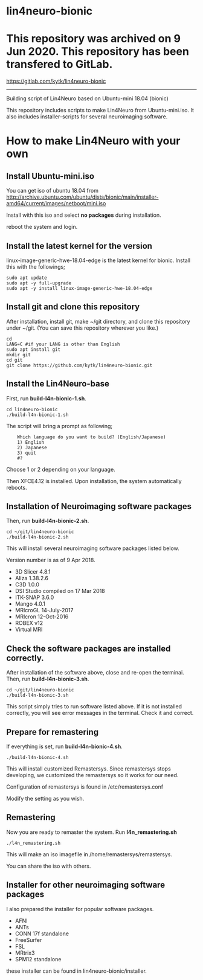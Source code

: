 # lin4neuro-bionic

# This repository was archived on 9 Jun 2020. This repository has been transfered to GitLab.
https://gitlab.com/kytk/lin4neuro-bionic

----

Building script of Lin4Neuro based on Ubuntu-mini 18.04 (bionic)

This repository includes scripts to make Lin4Neuro from Ubuntu-mini.iso.
It also includes installer-scripts for several neuroimaging software.

# How to make Lin4Neuro with your own

## Install Ubuntu-mini.iso

You can get iso of ubuntu 18.04 from http://archive.ubuntu.com/ubuntu/dists/bionic/main/installer-amd64/current/images/netboot/mini.iso

Install with this iso and select **no packages** during installation.

reboot the system and login.

## Install the latest kernel for the version

linux-image-generic-hwe-18.04-edge is the latest kernel for bionic.
Install this with the followings;

```
sudo apt update
sudo apt -y full-upgrade
sudo apt -y install linux-image-generic-hwe-18.04-edge
```

## Install git and clone this repository

After installation, install git, make ~/git directory, and clone this repository under ~/git. (You can save this repository wherever you like.)

```
cd
LANG=C #if your LANG is other than English
sudo apt install git
mkdir git
cd git
git clone https://github.com/kytk/lin4neuro-bionic.git
```

## Install the Lin4Neuro-base

First, run **build-l4n-bionic-1.sh**.

```
cd lin4neuro-bionic
./build-l4n-bionic-1.sh
```

The script will bring a prompt as following;

```
    Which language do you want to build? (English/Japanese)
    1) English
    2) Japanese
    3) quit
    #? 
```

Choose 1 or 2 depending on your language.

Then XFCE4.12 is installed. Upon installation, the system automatically reboots.

## Installation of Neuroimaging software packages

Then, run **build-l4n-bionic-2.sh**.

```
cd ~/git/lin4neuro-bionic
./build-l4n-bionic-2.sh
```

This will install several neuroimaging software packages listed below.

Version number is as of 9 Apr 2018.

* 3D Slicer 4.8.1
* Aliza 1.38.2.6
* C3D 1.0.0
* DSI Studio compiled on 17 Mar 2018
* ITK-SNAP 3.6.0
* Mango 4.0.1
* MRIcroGL 14-July-2017
* MRIcron 12-Oct-2016
* ROBEX v12
* Virtual MRI

## Check the software packages are installed correctly.

After installation of the software above, close and re-open the terminai.
Then, run **build-l4n-bionic-3.sh**.

```
cd ~/git/lin4neuro-bionic
./build-l4n-bionic-3.sh
```

This script simply tries to run software listed above.
If it is not installed correctly, you will see error messages in the terminal. Check it and correct.

## Prepare for remastering

If everything is set, run **build-l4n-bionic-4.sh**.

```
./build-l4n-bionic-4.sh
```

This will install customized Remastersys. Since remastersys stops developing, we customized the remastersys so it works for our need.

Configuration of remastersys is found in /etc/remastersys.conf

Modify the setting as you wish.

<!---
## (optional but important) Change UID in casper

If you work under VirtualBox circumstance, you need to do the following.
When you use VirtualBox Guest Additions, you need to add your username to vboxsf group. The id of vboxsf will be 999, which conflicts with uid of the user (custom) in live media. In order to avoid the conflict, change uid in casper settings.

    $ cd /usr/share/initramfs-tools/scripts/casper-bottom
    $ sudo nano 25adduser

around line 51, you will find

    db_set passwd/user-uid 999

You change 999 to 990.
-->

## Remastering

Now you are ready to remaster the system. Run **l4n_remastering.sh**

```
./l4n_remastering.sh
```

This will make an iso imagefile in /home/remastersys/remastersys.

You can share the iso with others.
 
## Installer for other neuroimaging software packages

I also prepared the installer for popular software packages.

* AFNI
* ANTs
* CONN 17f standalone
* FreeSurfer
* FSL
* MRtrix3
* SPM12 standalone 

these installer can be found in lin4neuro-bionic/installer.


